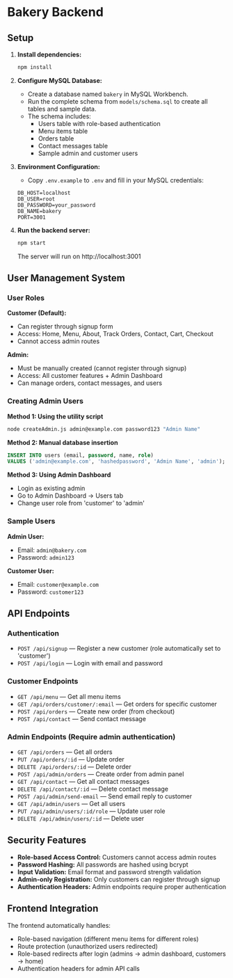 # Bakery Backend

## Setup

1. **Install dependencies:**
   ```bash
   npm install
   ```

2. **Configure MySQL Database:**
   - Create a database named `bakery` in MySQL Workbench.
   - Run the complete schema from `models/schema.sql` to create all tables and sample data.
   - The schema includes:
     - Users table with role-based authentication
     - Menu items table
     - Orders table
     - Contact messages table
     - Sample admin and customer users

3. **Environment Configuration:**
   - Copy `.env.example` to `.env` and fill in your MySQL credentials:
   ```
   DB_HOST=localhost
   DB_USER=root
   DB_PASSWORD=your_password
   DB_NAME=bakery
   PORT=3001
   ```

4. **Run the backend server:**
   ```bash
   npm start
   ```
   The server will run on http://localhost:3001

## User Management System

### User Roles

**Customer (Default):**
- Can register through signup form
- Access: Home, Menu, About, Track Orders, Contact, Cart, Checkout
- Cannot access admin routes

**Admin:**
- Must be manually created (cannot register through signup)
- Access: All customer features + Admin Dashboard
- Can manage orders, contact messages, and users

### Creating Admin Users

**Method 1: Using the utility script**
```bash
node createAdmin.js admin@example.com password123 "Admin Name"
```

**Method 2: Manual database insertion**
```sql
INSERT INTO users (email, password, name, role) 
VALUES ('admin@example.com', 'hashedpassword', 'Admin Name', 'admin');
```

**Method 3: Using Admin Dashboard**
- Login as existing admin
- Go to Admin Dashboard → Users tab
- Change user role from 'customer' to 'admin'

### Sample Users

**Admin User:**
- Email: `admin@bakery.com`
- Password: `admin123`

**Customer User:**
- Email: `customer@example.com`
- Password: `customer123`

## API Endpoints

### Authentication
- `POST /api/signup` — Register a new customer (role automatically set to 'customer')
- `POST /api/login` — Login with email and password

### Customer Endpoints
- `GET /api/menu` — Get all menu items
- `GET /api/orders/customer/:email` — Get orders for specific customer
- `POST /api/orders` — Create new order (from checkout)
- `POST /api/contact` — Send contact message

### Admin Endpoints (Require admin authentication)
- `GET /api/orders` — Get all orders
- `PUT /api/orders/:id` — Update order
- `DELETE /api/orders/:id` — Delete order
- `POST /api/admin/orders` — Create order from admin panel
- `GET /api/contact` — Get all contact messages
- `DELETE /api/contact/:id` — Delete contact message
- `POST /api/admin/send-email` — Send email reply to customer
- `GET /api/admin/users` — Get all users
- `PUT /api/admin/users/:id/role` — Update user role
- `DELETE /api/admin/users/:id` — Delete user

## Security Features

- **Role-based Access Control:** Customers cannot access admin routes
- **Password Hashing:** All passwords are hashed using bcrypt
- **Input Validation:** Email format and password strength validation
- **Admin-only Registration:** Only customers can register through signup
- **Authentication Headers:** Admin endpoints require proper authentication

## Frontend Integration

The frontend automatically handles:
- Role-based navigation (different menu items for different roles)
- Route protection (unauthorized users redirected)
- Role-based redirects after login (admins → admin dashboard, customers → home)
- Authentication headers for admin API calls 